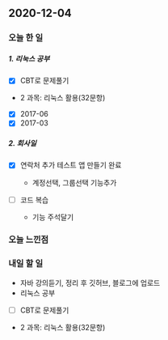 2020-12-04
--

### 오늘 한 일
##### 1. 리눅스 공부

- [x] CBT로 문제풀기
 - 2 과목: 리눅스 활용(32문항)<br>
  - [x] 2017-06
  - [x] 2017-03

##### 2. 회사일

- [x] 연락처 추가 테스트 앱 만들기 완료
	* 계정선택, 그룹선택 기능추가  

- [ ] 코드 복습
	* 기능 주석달기

### 오늘 느낀점

### 내일 할 일
* 자바 강의듣기, 정리 후 깃허브, 블로그에 업로드
* 리눅스 공부
- [ ] CBT로 문제풀기
 - 2 과목: 리눅스 활용(32문항)<br>




